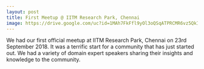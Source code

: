 ```yaml
---
layout: post
title: First Meetup @ IITM Research Park, Chennai
image: https://drive.google.com/uc?id=1MAh7FkFfl9yOl3oQSqATPRCMR6vz5QkI
---
```


We had our first official meetup at IITM Research Park, Chennai on 23rd September 2018. It was a terrific start for a community that has just started out. We had a variety of domain expert speakers sharing their insights and knowledge to the community.